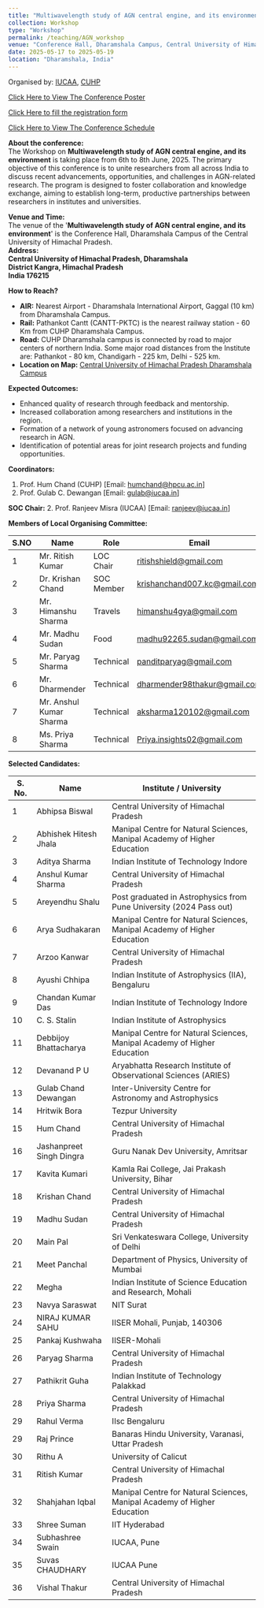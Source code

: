 ```yaml
---
title: "Multiwavelength study of AGN central engine, and its environment"
collection: Workshop
type: "Workshop"
permalink: /teaching/AGN_workshop
venue: "Conference Hall, Dharamshala Campus, Central University of Himachal Pradesh, Dharamshala, H.P., India"
date: 2025-05-17 to 2025-05-19
location: "Dharamshala, India"
---
```

Organised by: [IUCAA](https://www.iucaa.in/en/), [CUHP](https://www.cuhimachal.ac.in/index.php/SPMS/department/dept_physics_astronomical)

[Click Here to View The Conference Poster](https://chandrastarclub.github.io/files/Conference_IUCAA_CUHP_2025.pdf) <!-- Replace with the actual link to the poster -->

[Click Here to fill the registration form](https://forms.gle/J6mJVyoupbym2AMJ7) <!-- Replace with the actual link to the form -->

[Click Here to View The Conference Schedule](https://chandrastarclub.github.io/files/AGN_conferemce_schedule_June_2025.pdf) <!-- Replace with the actual link to the poster -->


**About the conference:**  
The Workshop on  **Multiwavelength study of AGN central engine, and its environment** is taking place from 6th to 8th June, 2025. The primary objective of this conference is to unite researchers from all across India to discuss recent advancements, opportunities, and challenges in AGN-related research. The program is designed to foster collaboration and knowledge exchange, aiming to establish long-term, productive partnerships between researchers in institutes and universities.


**Venue and Time:**  
The venue of the '**Multiwavelength study of AGN central engine, and its environment**' is the Conference Hall, Dharamshala Campus of the Central University of Himachal Pradesh.  
**Address:**  
**Central University of Himachal Pradesh, Dharamshala**  
**District Kangra, Himachal Pradesh**  
**India 176215**  


**How to Reach?**

- **AIR:** Nearest Airport - Dharamshala International Airport, Gaggal (10 km) from Dharamshala Campus.
- **Rail:** Pathankot Cantt (CANTT-PKTC) is the nearest railway station - 60 Km from CUHP Dharamshala Campus.
- **Road:** CUHP Dharamshala campus is connected by road to major centers of northern India. Some major road distances from the Institute are: Pathankot - 80 km, Chandigarh - 225 km, Delhi - 525 km.
- **Location on Map:** [Central University of Himachal Pradesh Dharamshala Campus](https://maps.app.goo.gl/Y8TLwJDbiRtn1JQu6)


**Expected Outcomes:**  
- Enhanced quality of research through feedback and mentorship.
- Increased collaboration among researchers and institutions in the region.
- Formation of a network of young astronomers focused on advancing research in AGN.
- Identification of potential areas for joint research projects and funding opportunities.


**Coordinators:**

1. Prof. Hum Chand (CUHP) [Email: humchand@hpcu.ac.in]
2. Prof. Gulab C. Dewangan [Email: gulab@iucaa.in]

**SOC Chair:**
2. Prof. Ranjeev Misra (IUCAA) [Email: ranjeev@iucaa.in]

**Members of Local Organising Committee:**

| S.NO | Name              | Role        | Email                          | Contact        |
|------|-------------------|-------------|--------------------------------|----------------|
| 1    | Mr. Ritish Kumar  | LOC Chair   | ritishshield@gmail.com         | 85806 68173    |
| 2    | Dr. Krishan Chand | SOC Member  |krishanchand007.kc@gmail.com    |  8091712308    |
| 3    | Mr. Himanshu Sharma | Travels   | himanshu4gya@gmail.com         | 8005542176     |
| 4    | Mr. Madhu Sudan   | Food        | madhu92265.sudan@gmail.com     | 7717329692     |
| 5    | Mr. Paryag Sharma | Technical   | panditparyag@gmail.com         | 7018023532     |
| 6    | Mr. Dharmender    | Technical   | dharmender98thakur@gmail.com   | 8219186467     |
| 7    | Mr. Anshul Kumar Sharma | Technical | aksharma120102@gmail.com   | 9459632655     |
| 8    | Ms. Priya Sharma    | Technical   | Priya.insights02@gmail.com   | 8219191753    |

**Selected Candidates:**

| S. No. | Name                        | Institute / University                                          |
|--------|-----------------------------|------------------------------------------------------------------|
| 1      | Abhipsa Biswal              | Central University of Himachal Pradesh                          |
| 2      | Abhishek Hitesh Jhala       | Manipal Centre for Natural Sciences, Manipal Academy of Higher Education |
| 3      | Aditya Sharma               | Indian Institute of Technology Indore                           |
| 4      | Anshul Kumar Sharma         | Central University of Himachal Pradesh                          |
| 5      | Areyendhu Shalu             | Post graduated in Astrophysics from Pune University (2024 Pass out) |
| 6      | Arya Sudhakaran             | Manipal Centre for Natural Sciences, Manipal Academy of Higher Education |
| 7      | Arzoo Kanwar                | Central University of Himachal Pradesh                          |
| 8      | Ayushi Chhipa               | Indian Institute of Astrophysics (IIA), Bengaluru               |
| 9      | Chandan Kumar Das           | Indian Institute of Technology Indore                           |
| 10     | C. S. Stalin                | Indian Institute of Astrophysics                                |  
| 11     | Debbijoy Bhattacharya       | Manipal Centre for Natural Sciences, Manipal Academy of Higher Education |
| 12     | Devanand P U                | Aryabhatta Research Institute of Observational Sciences (ARIES) |
| 13     | Gulab Chand Dewangan        | Inter-University Centre for Astronomy and Astrophysics          |
| 14     | Hritwik Bora                | Tezpur University                                               |
| 15     | Hum Chand                   | Central University of Himachal Pradesh                          |
| 16     | Jashanpreet Singh Dingra    | Guru Nanak Dev University, Amritsar                             |
| 17     | Kavita Kumari               | Kamla Rai College, Jai Prakash University, Bihar                |
| 18     | Krishan Chand               | Central University of Himachal Pradesh                          |
| 19     | Madhu Sudan                 | Central University of Himachal Pradesh                          |
| 20     | Main Pal                    | Sri Venkateswara College, University of Delhi                   |
| 21     | Meet Panchal                | Department of Physics, University of Mumbai                     |
| 22     | Megha                       | Indian Institute of Science Education and Research, Mohali      |
| 23     | Navya Saraswat              | NIT Surat                                                       |
| 24     | NIRAJ KUMAR SAHU            | IISER Mohali, Punjab, 140306                                    |
| 25     | Pankaj Kushwaha             | IISER-Mohali                                                    |
| 26     | Paryag Sharma               | Central University of Himachal Pradesh                          |
| 27     | Pathikrit Guha              | Indian Institute of Technology Palakkad                         |
| 28     | Priya Sharma                | Central University of Himachal Pradesh                          |
| 29     | Rahul Verma                 | IIsc Bengaluru                                                  |
| 29     | Raj Prince                  | Banaras Hindu University, Varanasi, Uttar Pradesh               |
| 30     | Rithu A                     | University of Calicut                                           |
| 31     | Ritish Kumar                | Central University of Himachal Pradesh                          |
| 32     | Shahjahan Iqbal             | Manipal Centre for Natural Sciences, Manipal Academy of Higher Education |
| 33     | Shree Suman                 | IIT Hyderabad                                                   |
| 34     | Subhashree Swain            | IUCAA, Pune                                                     |
| 35     | Suvas  CHAUDHARY            | IUCAA Pune                                                      |
| 36     | Vishal Thakur               | Central University of Himachal Pradesh                          |
